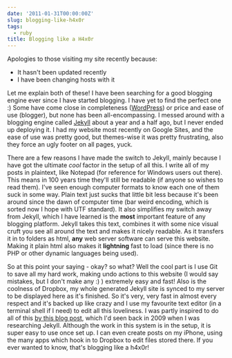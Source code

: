 ```yaml
---
date: '2011-01-31T00:00:00Z'
slug: blogging-like-h4x0r
tags:
  - ruby
title: Blogging like a H4x0r
---
```


Apologies to those visiting my site recently because:

- It hasn't been updated recently
- I have been changing hosts with it

Let me explain both of these! I have been searching for a good blogging engine
ever since I have started blogging. I have yet to find the perfect one :) Some
have come close in completeness ([WordPress][WP]) or price and ease of use
(blogger), but none has been all-encompassing. I messed around with a blogging
engine called [Jekyll][JK] about a year and a half ago, but I never ended up
deploying it. I had my website most recently on Google Sites, and the ease of
use was pretty good, but themes-wise it was pretty frustrating, also they force
an ugly footer on all pages, yuck.

There are a few reasons I have made the switch to Jekyll, mainly because I have
got the ultimate _cool_ factor in the setup of all this. I write all of my posts
in plaintext, like Notepad (for reference for Windows users out there). This
means in 100 years time they'll still be readable (if anyone so wishes to read
them). I've seen enough computer formats to know each one of them suck in some
way. Plain text just sucks that little bit less because it's been around since
the dawn of computer time (bar weird encoding, which is sorted now I hope with
UTF standard). It also simplifies my switch away from Jekyll, which I have
learned is the **most** important feature of any blogging platform. Jekyll takes
this text, combines it with some nice visual cruft you see all around the text
and makes it nicely readable. As it transfers it in to folders as html, **any**
web server software can serve this website. Making it plain html also makes it
**lightning** fast to load (since there is no PHP or other dynamic languages
being used).

So at this point your saying - okay? so what? Well the cool part is I use Git to
save all my hard work, making undo actions to this website (I would say
mistakes, but I don't make any :) ) extremely easy and fast! Also is the
coolness of Dropbox, my whole generated Jekyll site is synced to my server to be
displayed here as it's finished. So it's very, very fast in almost every respect
and it's backed up like crazy and I use my favourite text editor (in a terminal
shell if I need) to edit all this loveliness. I was partly inspired to do all of
this [by this blog post][MetaJack], which I'd seen back in 2009 when I was
researching Jekyll. Although the work in this system is in the setup, it is
super easy to use once set up. I can even create posts on my iPhone, using the
many apps which hook in to Dropbox to edit files stored there. If you ever
wanted to know, that's blogging like a h4x0r!

[WP]: http://wordpress.org/
[JK]: http://github.com/mojombo/jekyll
[MetaJack]: http://metajack.im/2009/01/23/blogging-with-git-emacs-and-jekyll/
